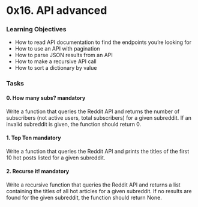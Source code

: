 # 0x16. API advanced

### Learning Objectives
- How to read API documentation to find the endpoints you’re looking for
- How to use an API with pagination
- How to parse JSON results from an API
- How to make a recursive API call
- How to sort a dictionary by value

### Tasks

#### 0. How many subs? mandatory
Write a function that queries the Reddit API and returns the number of subscribers (not active users, total subscribers) for a given subreddit. If an invalid subreddit is given, the function should return 0.

#### 1. Top Ten mandatory
Write a function that queries the Reddit API and prints the titles of the first 10 hot posts listed for a given subreddit.

#### 2. Recurse it! mandatory
Write a recursive function that queries the Reddit API and returns a list containing the titles of all hot articles for a given subreddit. If no results are found for the given subreddit, the function should return None.
